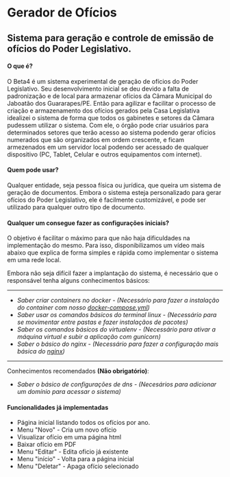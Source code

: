 <h1>Gerador de Ofícios</h1>

<h2>Sistema para geração e controle de emissão de ofícios do Poder Legislativo.</h2>

<h4>O que é?</h4>

<p>O Beta4 é um sistema experimental de geração de ofícios do Poder Legislativo. Seu desenvolvimento inicial se deu devido a falta de padronização e de local para armazenar ofícios da Câmara Municipal do Jaboatão dos Guararapes/PE. Então para agilizar e facilitar o processo de criação e armazenamento dos ofícios gerados pela Casa Legislativa idealizei o sistema de forma que todos os gabinetes e setores da Câmara pudessem utilizar o sistema. Com ele, o órgão pode criar usuários para determinados setores que terão acesso ao sistema podendo gerar ofícios numerados que são organizados em ordem crescente, e ficam armezenados em um servidor local podendo ser acessado de qualquer dispositivo (PC, Tablet, Celular e outros equipamentos com internet).</p>

<h4>Quem pode usar?</h4>

<p>Qualquer entidade, seja pessoa física ou jurídica, que queira um sistema de geração de documentos. Embora o sistema esteja personalizado para gerar ofícios do Poder Legislativo, ele é facilmente customizável, e pode ser utilizado para qualquer outro tipo de documento.</p>

<h4>Qualquer um consegue fazer as configurações iniciais?</h4>

<p>O objetivo é facilitar o máximo para que não haja dificuldades na implementação do mesmo. Para isso, disponibilizamos um vídeo mais abaixo que explica de forma simples e rápida como implementar o sistema em uma rede local.</p>

<p>Embora não seja difícil fazer a implantação do sistema, é necessário que o responsável tenha alguns conhecimentos básicos:</p>

<hr>

<ul>
<i><li>Saber criar containers no docker - (Necessário para fazer a instalação do container com nosso <a href="https://github.com/daniloarodrigues/oficio/blob/master/docker-compose.yml">docker-compose.yml</a>)</li>
<li>Saber usar os comandos básicos do terminal linux - (Necessário para se movimentar entre pastas e fazer instalaçãos de pacotes)</li>
<li>Saber os comandos básicos do virtualenv - (Necessário para ativar a máquina virtual e subir a aplicação com gunicorn)</li>
<li>Saber o básico do nginx - (Necessário para fazer a configuração mais básica do <a href="https://github.com/daniloarodrigues/oficio/blob/master/default.conf">nginx</a>)</li></i>
</ul>

<hr>

<p>Conhecimentos recomendados <b>(Não obrigatório)</b>:</p>

<ul>
<i><li>Saber o básico de configurações de dns - (Necesários para adicionar um domínio para acessar o sistema)</li></i>
</ul>

<h4>Funcionalidades já implementadas </h4>

<ul>
  <li>Página inicial listando todos os ofícios por ano.</li>
  <li>Menu "Novo" - Cria um novo ofício</li>
  <li>Visualizar ofício em uma página html</li>
  <li>Baixar ofício em PDF</li>
  <li>Menu "Editar" - Edita oficio já existente</li>
  <li>Menu "início" - Volta para a página inicial</li>
  <li>Menu "Deletar" - Apaga ofício selecionado</li>
</ul>